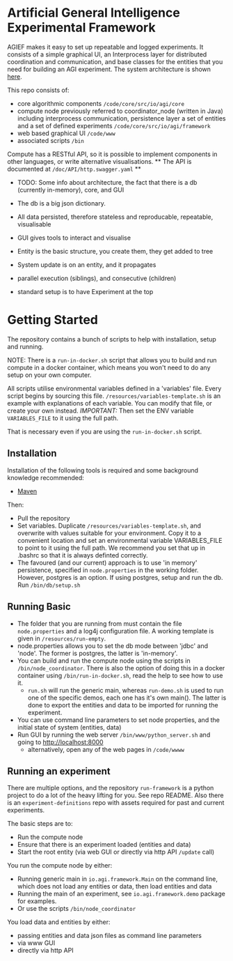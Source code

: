 # Artificial General Intelligence Experimental Framework

AGIEF makes it easy to set up repeatable and logged experiments. It consists of a simple graphical UI, an Interprocess layer for distributed coordination and communication, and base classes for the entities that you need for building an AGI experiment. The system architecture is shown [here](https://github.com/ProjectAGI/agi/blob/master/doc/AGIEF%20Experimental%20System.pdf). 


This repo consists of:
- core algorithmic components ```/code/core/src/io/agi/core```
- compute node previously referred to coordinator_node (written in Java) including interprocess communication, persistence layer a set of entities and a set of defined experiments ```/code/core/src/io/agi/framework```
- web based graphical UI ```/code/www```
- associated scripts ```/bin```

Compute has a RESTful API, so it is possible to implement components in other languages, or write alternative visualisations.
** The API is documented at ```/doc/API/http.swagger.yaml``` **

* TODO: Some info about architecture, the fact that there is a db (currently in-memory), core, and GUI
* The db is a big json dictionary.
* All data persisted, therefore stateless and reproducable, repeatable, visualisable
* GUI gives tools to interact and visualise

* Entity is the basic structure, you create them, they get added to tree
* System update is on an entity, and it propagates
* parallel execution (siblings), and consecutive (children)
* standard setup is to have Experiment at the top


# Getting Started

The repository contains a bunch of scripts to help with installation, setup and running. 

NOTE: There is a ```run-in-docker.sh``` script that allows you to build and run compute in a docker container, which means you won't need to do any setup on your own computer.

All scripts utilise environmental variables defined in a 'variables' file. Every script begins by sourcing this file. ```/resources/variables-template.sh``` is an example with explanations of each variable. You can modify that file, or create your own instead. 
*IMPORTANT:* Then set the ENV variable ```VARIABLES_FILE``` to it using the full path.

That is necessary even if you are using the ```run-in-docker.sh``` script.

## Installation
Installation of the following tools is required and some background knowledge recommended:
* [Maven](https://maven.apache.org/) 

Then:
* Pull the repository
* Set variables. Duplicate ```/resources/variables-template.sh```, and overwrite with values suitable for your environment. Copy it to a convenient location and set an environmental variable VARIABLES_FILE to point to it using the full path. We recommend you set that up in .bashrc so that it is always definted correctly.
* The favoured (and our current) approach is to use 'in memory' persistence, specified in ```node.properties``` in the working folder. However, postgres is an option. If using postgres, setup and run the db. Run ```/bin/db/setup.sh```


## Running Basic
* The folder that you are running from must contain the file ```node.properties``` and a log4j configuration file. A working template is given in ```/resources/run-empty```.
* node.properties allows you to set the db mode between 'jdbc' and 'node'. The former is postgres, the latter is 'in-memory'.
* You can build and run the compute node using the scripts in ```/bin/node_coordinator```. There is also the option of doing this in a docker container using ```/bin/run-in-docker.sh```, read the help to see how to use it.
	* ```run.sh``` will run the generic main, whereas ```run-demo.sh``` is used to run one of the specific demos, each one has it's own main(). The latter is done to export the entities and data to be imported for running the experiment.
* You can use command line parameters to set node properties, and the initial state of system (entities, data)
* Run GUI by running the web server ```/bin/www/python_server.sh``` and going to [http://localhost:8000](http://localhost:8000)
	* alternatively, open any of the web pages in ```/code/wwww```


## Running an experiment
There are multiple options, and the repository ```run-framework``` is a python project to do a lot of the heavy lifting for you. See repo README. 
Also there is an ```experiment-definitions``` repo with assets required for past and current experiments.

The basic steps are to:
* Run the compute node 
* Ensure that there is an experiment loaded (entities and data)
* Start the root entity (via web GUI or directly via http API ```/update``` call)

You run the compute node by either:
* Running generic main in ```io.agi.framework.Main``` on the command line, which does not load any entities or data, then load entities and data
* Running the main of an experiment, see ```io.agi.framework.demo``` package for examples. 
* Or use the scripts ```/bin/node_coordinator```

You load data and entities by either:
* passing entities and data json files as command line parameters
* via www GUI
* directly via http API

